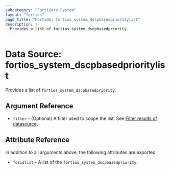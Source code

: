 ```yaml
---
subcategory: "FortiGate System"
layout: "fortios"
page_title: "FortiOS: fortios_system_dscpbasedprioritylist"
description: |-
  Provides a list of fortios_system_dscpbasedpriority.
---
```


# Data Source: fortios_system_dscpbasedprioritylist
Provides a list of `fortios_system_dscpbasedpriority`.

## Argument Reference

* `filter` - (Optional) A filter used to scope the list. See [Filter results of datasource](https://registry.terraform.io/providers/fortinetdev/fortios/latest/docs/guides/fgt_filter).

## Attribute Reference

In addition to all arguments above, the following attributes are exported:

* `fosidlist` -  A list of the `fortios_system_dscpbasedpriority`.
